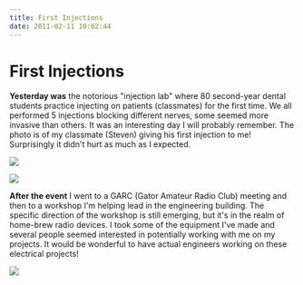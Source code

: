```yaml
---
title: First Injections
date: 2011-02-11 10:02:44
---
```


# First Injections

__Yesterday was__ the notorious "injection lab" where 80 second-year dental students practice injecting on patients (classmates) for the first time. We all performed 5 injections blocking different nerves, some seemed more invasive than others.  It was an interesting day I will probably remember. The photo is of my classmate (Steven) giving his first injection to me! Surprisingly it didn't hurt as much as I expected.

<div class="text-center img-border">

[![](https://swharden.com/static/2011/02/11/inj1_thumb.jpg)](https://swharden.com/static/2011/02/11/inj1.jpg)

[![](https://swharden.com/static/2011/02/11/inj2_thumb.jpg)](https://swharden.com/static/2011/02/11/inj2.jpg)

</div>

__After the event__ I went to a GARC (Gator Amateur Radio Club) meeting and then to a workshop I'm helping lead in the engineering building. The specific direction of the workshop is still emerging, but it's in the realm of home-brew radio devices. I took some of the equipment I've made and several people seemed interested in potentially working with me on my projects. It would be wonderful to have actual engineers working on these electrical projects!

<div class="text-center img-border">

[![](https://swharden.com/static/2011/02/11/scott_injection2_thumb.jpg)](https://swharden.com/static/2011/02/11/scott_injection2.jpg)

</div>